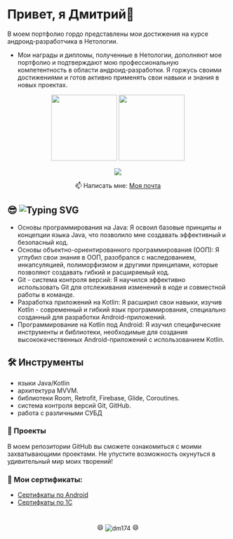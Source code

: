 # Привет, я Дмитрий👋
В моем портфолио гордо представлены мои достижения на курсе андроид-разработчика в Нетологии.

- Мои награды и дипломы, полученные в Нетологии, дополняют мое портфолио и подтверждают мою профессиональную компетентность в области андроид-разработки. Я горжусь своими достижениями и готов активно применять свои навыки и знания в новых проектах.


<p align='center'>
   <a href="https://github-readme-stats.vercel.app/api?username=dm174&show_icons=true&count_private=true"><img
           height=150
           src="https://github-readme-stats.vercel.app/api?username=dm174&show_icons=true&count_private=true"/></a>
    <img height=150
                                                                  src="https://github-readme-stats.vercel.app/api/top-langs/?username=dm174&layout=compact"/> 
</p>

<p align='center'>
    <a href="https://t.me/tdu_74">
       <img src="https://img.shields.io/badge/Telegram-2CA5E0?style=for-the-badge&logo=telegram&logoColor=white"/>
   </a>
<p align='center'>
   📫 Написать мне: <a href='mailto:ditriy.titov@mail.ru'>Моя почта</a>
</p>

 
## 😎  <img src="https://readme-typing-svg.herokuapp.com?font=Fira+Code&pause=1000&random=false&width=435&lines=Полученный+опыт" alt="Typing SVG" />
   
- Основы программирования на Java: Я освоил базовые принципы и концепции языка Java, что позволило мне создавать эффективный и безопасный код.
- Основы объектно-ориентированного программирования (ООП): Я углубил свои знания в ООП, разобрался с наследованием, инкапсуляцией, полиморфизмом и другими принципами, которые позволяют создавать гибкий и расширяемый код.
- Git - система контроля версий: Я научился эффективно использовать Git для отслеживания изменений в коде и совместной работы в команде.
- Разработка приложений на Kotlin: Я расширил свои навыки, изучив Kotlin - современный и гибкий язык программирования, специально созданный для разработки Android-приложений.
- Программирование на Kotlin под Android: Я изучил специфические инструменты и библиотеки, необходимые для создания высококачественных Android-приложений с использованием Kotlin.


## 🛠  Инструменты
- языки Java/Kotlin 
- архитектура MVVM.
- библиотеки Room, Retrofit, Firebase, Glide, Coroutines.
- система контроля версий Git, GitHub.
- работа с различными СУБД
  
### 💪 Проекты

В моем репозитории GitHub вы сможете ознакомиться с моими захватывающими проектами. Не упустите возможность окунуться в удивительный мир моих творений!

### 📃 Мои сертификаты:
- <a href="https://github.com/dm174/dm174/blob/main/Netology.md">Сертифкаты по Android</a>
- <a href="https://github.com/dm174/dm174/blob/main/1С.md">Сертифкаты по 1С</a>
 
 <div align="center" style="margin: 40px 0">
    <p>
   😄 <img src="https://komarev.com/ghpvc/?username=dm174&label=Profile+views&color=0e75b6&style=flat" alt="dm174" style="display:inline-block;vertical-align: middle;"> 😄
</p>
   <a href="https://github.com/dm174/github-profile-views-counter">
       
   </a>
</div>

<!--
**dm174/dm174** is a ✨ _special_ ✨ repository because its `README.md` (this file) appears on your GitHub profile.

Here are some ideas to get you started:

- 🔭 I’m currently working on ...
- 🌱 I’m currently learning ...
- 👯 I’m looking to collaborate on ...
- 🤔 I’m looking for help with ...
- 💬 Ask me about ...
- 📫 How to reach me: ...
- 😄 Pronouns: ...
- ⚡ Fun fact: ...
-->
